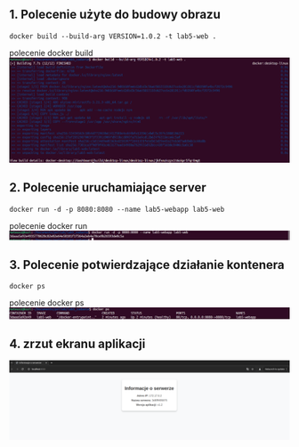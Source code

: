 ## 1. Polecenie użyte do budowy obrazu
```shell
docker build --build-arg VERSION=1.0.2 -t lab5-web .
```

polecenie docker build
![polecenie docker build](images/build.png)

## 2. Polecenie uruchamiające server
```shell
docker run -d -p 8080:8080 --name lab5-webapp lab5-web
```

polecenie docker run
![polecenie docker run](images/run.png)

## 3. Polecenie potwierdzające działanie kontenera
```shell
docker ps
```

polecenie docker ps
![polecenie docker ps](images/ps.png)

## 4. zrzut ekranu aplikacji

![zrzut ekranu aplikacji](images/app-view.png)
